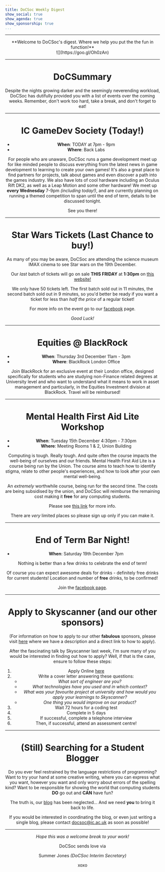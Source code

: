 ```yaml
---
title: DoCSoc Weekly Digest 
show_social: true
show_agenda: true
show_sponsorship: true
...
```


---

<center>**Welcome to DoCSoc's digest. Where we help you put the the fun in
function!**</center>

<center>![](https://goo.gl/Oh0zAn)

---

# DoCSummary

Despite the nights growing darker and the seemingly neverending workload, DoCSoc
has dutifully provided you with a list of events over the coming weeks.
Remember, don't work too hard, take a break, and don't forget to eat!

---

# IC GameDev Society (Today!)

- **When**: TODAY at 7pm - 9pm
- **Where**: Back Labs

For people who are unaware, DoCSoc runs a game development meet up for like minded people to discuss everything from the latest news in game development to learning to create your own games! It's also a great place to find partners for projects, talk about games and even discover a path into the games industry. We also have lots of cool hardware including an Oculus Rift DK2, as well as a Leap Motion and some other hardware! We meet up **every Wednesday** 7-9pm *(including today!)*, and are currently planning on running a themed competition to span until the end of term, details to be discussed tonight. 

See you there!

---

# Star Wars Tickets (Last Chance to buy!)

As many of you may be aware, DoCSoc are attending the science museum IMAX cinema to see Star wars on the 19th December. 

Our *last* batch of tickets will go on sale **THIS FRIDAY** at **1:30pm** on [this website!](https://www.imperialcollegeunion.org/shop/club-society-project-products/computing-products) 

We only have 50 tickets left. The first batch sold out in 11 minutes, the second batch sold out in 9 minutes, so you'd better be ready if you want a ticket for less than *half the price* of a regular ticket!

For more info on the event go to our [facebook](https://www.facebook.com/events/1522214124763513/) page. 

*Good Luck!*

---

# Equities @ BlackRock

- **When**: Thursday 3rd December 11am - 3pm
- **Where**: BlackRock London Office

Join BlackRock for an exclusive event at their London office, designed
specifically for students who are studying non-Finance related degrees at
University level and who want to understand what it means to work in asset
management and particularly, in the Equities Investment division at BlackRock.
Travel will be reimbursed!

---

# Mental Health First Aid Lite Workshop

- **When**: Tuesday 15th December 4:30pm - 7:30pm
- **Where**: Meeting Rooms 1 & 2, Union Building

Computing is tough. Really tough. And quite often the course impacts the
well-being of ourselves and our friends. Mental Health First Aid Lite is a
course being run by the Union. The course aims to teach how to identify stigma,
relate to other people's experiences, and how to look after your own mental
well-being.

An *extremely* worthwhile course, being run for the second time. The costs are
being subsidised by the union, and DoCSoc will reimburse the remaining cost
making it **free** for any computing students.

Please see [this link](https://www.imperialcollegeunion.org/whats-on/event/2613)
for more info.

There are *very* limited places so please sign up only if you can make it.

---

# End of Term Bar Night!

- **When**: Saturday 19th December 7pm

Nothing is better than a few drinks to celebrate the end of term!

Of course you can expect awesome deals for drinks - definitely free drinks for
current students! Location and number of **free** drinks, to be confirmed!

Join the [facebook page](https://www.facebook.com/events/178535615823180).

---

# Apply to Skyscanner (and our other sponsors)

(For information on how to apply to our other **fabulous** sponsors, please visit [here](internal.docsoc.co.uk) where we have a description and a direct link to how to apply).

After the fascinating talk by Skyscanner last week, I'm sure many of you would
be interested in finding out how to apply? Well, if that is the case, ensure to
follow these steps:

1. Apply Online [here](http://www.skyscanner.net/jobs/graduates/)
2. Write a cover letter answering these questions: 
     - *What sort of engineer are you?* 
     - *What technologies have you used and in which context?* 
     - *What was your favourite project at university and how would you apply
       your learnings to Skyscanner?* 
     - *One thing you would improve on our product?*
3. Wait 72 hours for a coding test
4. Complete in 5 days
5. If successful, complete a telephone interview
6. Then, if successful, attend an assessment centre!  
---

# (Still) Searching for a Student Blogger

Do you ever feel restrained by the language restrictions of programming? Want to
try your hand at some creative writing, where you can express what you want,
however you want and only worry about errors of the spelling kind? Want to be
responsible for showing the world that computing students **DO** go out and
**CAN** have fun?

The truth is, our [blog](http://docsoc.co.uk/blog/) has been neglected... And we
need **you** to bring it back to life.

If you would be interested in coordinating the blog, or even just writing a
single blog, please contact docsoc@ic.ac.uk as soon as possible!

---

*Hope this was a welcome break to your work!*

DoCSoc sends love via

Summer Jones *(DoCSoc Interim Secretary)*

xoxo



